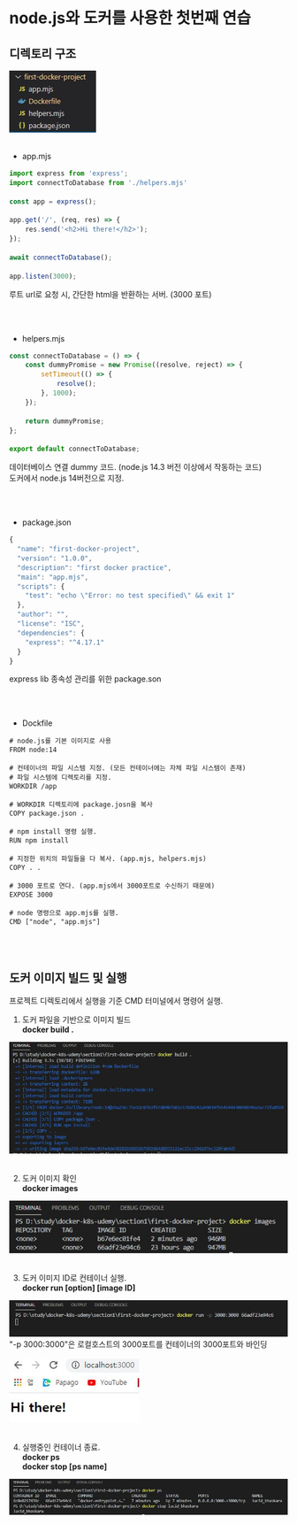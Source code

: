 # node.js와 도커를 사용한 첫번째 연습

## 디렉토리 구조
<img src="./image/first-docker-directory.JPG">

<br/>
<br/>

* app.mjs
```javascript
import express from 'express';
import connectToDatabase from './helpers.mjs'

const app = express();

app.get('/', (req, res) => {
    res.send('<h2>Hi there!</h2>');
});

await connectToDatabase();

app.listen(3000);
```
루트 url로 요청 시, 간단한 html을 반환하는 서버. (3000 포트)

<br/>
<br/>

* helpers.mjs
```javascript
const connectToDatabase = () => {
    const dummyPromise = new Promise((resolve, reject) => {
        setTimeout(() => {
            resolve();
        }, 1000);
    });

    return dummyPromise;
};

export default connectToDatabase;
```
데이터베이스 연결 dummy 코드. (node.js 14.3 버전 이상에서 작동하는 코드)   
도커에서 node.js 14버전으로 지정.


<br/>
<br/>

* package.json
```javascript
{
  "name": "first-docker-project",
  "version": "1.0.0",
  "description": "first docker practice",
  "main": "app.mjs",
  "scripts": {
    "test": "echo \"Error: no test specified\" && exit 1"
  },
  "author": "",
  "license": "ISC",
  "dependencies": {
    "express": "^4.17.1"
  }
}

```
express lib 종속성 관리를 위한 package.son

<br/>
<br/>

* Dockfile
```Docker
# node.js를 기본 이미지로 사용
FROM node:14

# 컨테이너의 파일 시스템 지정. (모든 컨테이너에는 자체 파일 시스템이 존재)
# 파일 시스템에 디렉토리를 지정.
WORKDIR /app

# WORKDIR 디렉토리에 package.josn을 복사
COPY package.json .

# npm install 명령 실행. 
RUN npm install

# 지정한 위치의 파일들을 다 복사. (app.mjs, helpers.mjs)
COPY . .

# 3000 포트로 연다. (app.mjs에서 3000포트로 수신하기 때문에)
EXPOSE 3000

# node 명령으로 app.mjs를 실행.
CMD ["node", "app.mjs"]
```

<br/>
<br/>

## 도커 이미지 빌드 및 실행
프로젝트 디렉토리에서 실행을 기준 CMD 터미널에서 명령어 실행.

1. 도커 파일을 기반으로 이미지 빌드   
**docker build .**
<img src="./image/first-docker-build.JPG">

<br/>
<br/>

2. 도커 이미지 확인   
**docker images**
<img src="./image/first-docker-images.JPG">

<br/>
<br/>

3. 도커 이미지 ID로 컨테이너 실행.   
**docker run [option] [image ID]**
<img src="./image/first-docker-run.JPG">
"-p 3000:3000"은 로컬호스트의 3000포트를 컨테이너의 3000포트와 바인딩
<br/>
<br/>
<img src="./image/first-docker-run-browser.JPG">


<br/>
<br/>

4. 실행중인 컨테이너 종료.   
**docker ps**   
**docker stop [ps name]**
<img src="./image/first-docker-stop.JPG">

